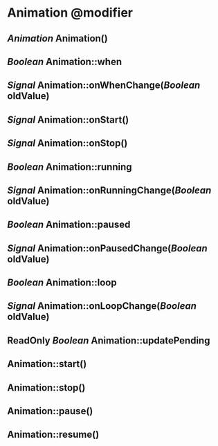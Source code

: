 Animation @modifier
===================

*Animation* Animation()
-----------------------

*Boolean* Animation::when
-------------------------

## *Signal* Animation::onWhenChange(*Boolean* oldValue)

*Signal* Animation::onStart()
-----------------------------

*Signal* Animation::onStop()
----------------------------

*Boolean* Animation::running
----------------------------

## *Signal* Animation::onRunningChange(*Boolean* oldValue)

*Boolean* Animation::paused
---------------------------

## *Signal* Animation::onPausedChange(*Boolean* oldValue)

*Boolean* Animation::loop
-------------------------

## *Signal* Animation::onLoopChange(*Boolean* oldValue)

ReadOnly *Boolean* Animation::updatePending
-------------------------------------------

Animation::start()
------------------

Animation::stop()
-----------------

Animation::pause()
------------------

Animation::resume()
-------------------

